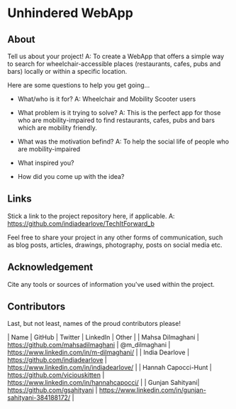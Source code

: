 # Unhindered WebApp

## About

Tell us about your project!
A: To create a WebApp that offers a simple way to search for wheelchair-accessible places (restaurants, cafes, pubs and bars) locally or within a specific location.

Here are some questions to help you get going...

- What/who is it for? 
A: Wheelchair and Mobility Scooter users

- What problem is it trying to solve? 
A: This is the perfect app for those who are mobility-impaired to find restaurants, cafes, pubs and bars which are mobility friendly.

- What was the motivation befind? 
A: To help the social life of people who are mobility-impaired

- What inspired you? 

- How did you come up with the idea? 

## Links

Stick a link to the project repository here, if applicable.
A: https://github.com/indiadearlove/TechItForward_b

Feel free to share your project in any other forms of communication, such as blog posts, articles, drawings, photography, posts on social media etc.

## Acknowledgement

Cite any tools or sources of information you've used within the project.

## Contributors

Last, but not least, names of the proud contributors please!

| Name | GitHub | Twitter | LinkedIn | Other |
| Mahsa Dilmaghani | https://github.com/mahsadilmaghani | @m_dilmaghani | https://www.linkedin.com/in/m-dilmaghani/ |
| India Dearlove | https://github.com/indiadearlove | https://www.linkedin.com/in/indiadearlove/ |
| Hannah Capocci-Hunt | https://github.com/viciouskitten | https://www.linkedin.com/in/hannahcapocci/ |
| Gunjan Sahityani| https://github.com/gsahityani | https://www.linkedin.com/in/gunjan-sahityani-384188172/ |
